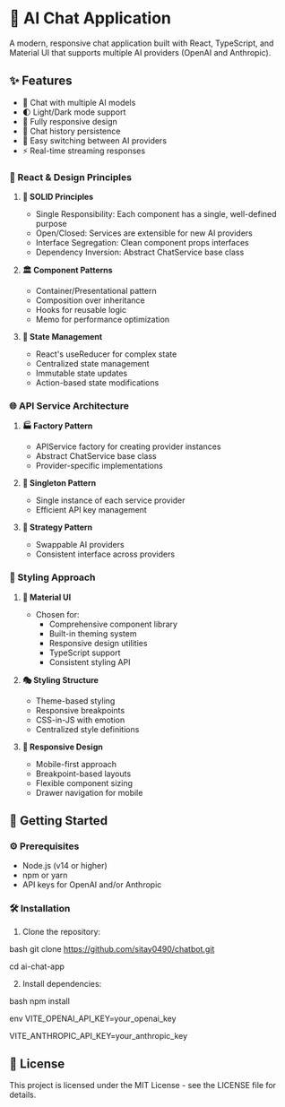 # 🤖 AI Chat Application

A modern, responsive chat application built with React, TypeScript, and Material UI that supports multiple AI providers (OpenAI and Anthropic).

## ✨ Features

- 💬 Chat with multiple AI models
- 🌓 Light/Dark mode support
- 📱 Fully responsive design
- 💾 Chat history persistence
- 🔄 Easy switching between AI providers
- ⚡ Real-time streaming responses

### 🧱 React & Design Principles

1. **💫 SOLID Principles**

   - Single Responsibility: Each component has a single, well-defined purpose
   - Open/Closed: Services are extensible for new AI providers
   - Interface Segregation: Clean component props interfaces
   - Dependency Inversion: Abstract ChatService base class

2. **🏛️ Component Patterns**

   - Container/Presentational pattern
   - Composition over inheritance
   - Hooks for reusable logic
   - Memo for performance optimization

3. **🔄 State Management**
   - React's useReducer for complex state
   - Centralized state management
   - Immutable state updates
   - Action-based state modifications

### 🌐 API Service Architecture

1. **🏭 Factory Pattern**

   - APIService factory for creating provider instances
   - Abstract ChatService base class
   - Provider-specific implementations

2. **🎯 Singleton Pattern**

   - Single instance of each service provider
   - Efficient API key management

3. **🔄 Strategy Pattern**
   - Swappable AI providers
   - Consistent interface across providers

### 🎨 Styling Approach

1. **💅 Material UI**

   - Chosen for:
     - Comprehensive component library
     - Built-in theming system
     - Responsive design utilities
     - TypeScript support
     - Consistent styling API

2. **🎭 Styling Structure**

   - Theme-based styling
   - Responsive breakpoints
   - CSS-in-JS with emotion
   - Centralized style definitions

3. **📱 Responsive Design**
   - Mobile-first approach
   - Breakpoint-based layouts
   - Flexible component sizing
   - Drawer navigation for mobile

## 🚀 Getting Started

### ⚙️ Prerequisites

- Node.js (v14 or higher)
- npm or yarn
- API keys for OpenAI and/or Anthropic

### 🛠️ Installation

1. Clone the repository:

bash
git clone https://github.com/sitay0490/chatbot.git

cd ai-chat-app

2. Install dependencies:

bash
npm install

env
VITE_OPENAI_API_KEY=your_openai_key

VITE_ANTHROPIC_API_KEY=your_anthropic_key

## 📄 License

This project is licensed under the MIT License - see the LICENSE file for details.
